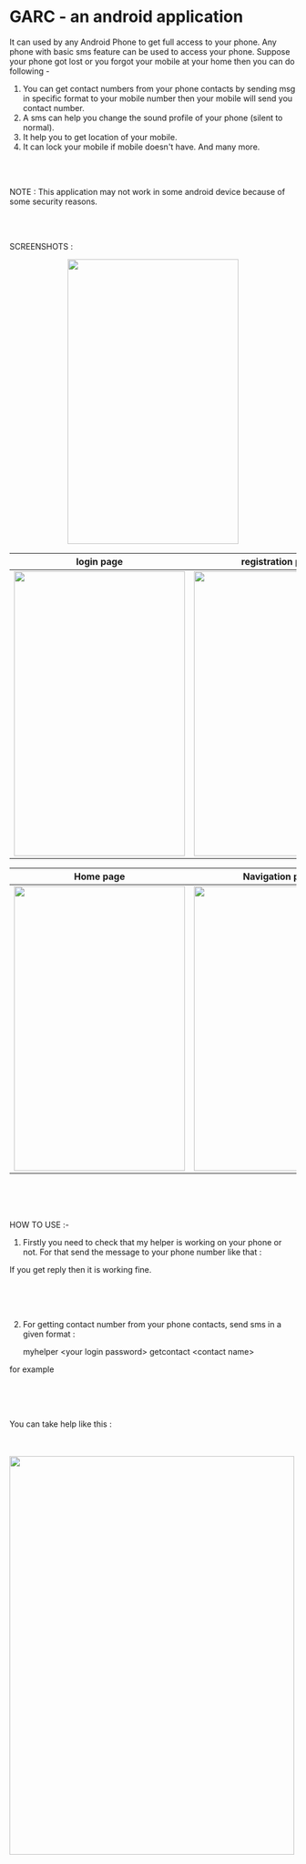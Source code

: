 # GARC - an android application

It can used by any Android Phone to get full access to your phone. Any phone with basic sms feature can be used to access your phone. Suppose your phone got lost or you forgot your mobile at your home then you can do following -

1) You can get contact numbers from your phone contacts by sending msg in specific format to your mobile number then your mobile will send you contact number.
2) A sms can help you change the sound profile of your phone (silent to normal).
3) It help you to get location of your mobile.
4) It can lock your mobile if mobile doesn't have.
And many more.

<br>
<br>

NOTE : This application may not work in some android device because of some security reasons.

<br>
<br>


SCREENSHOTS : 

<p align="center"><img src="https://user-images.githubusercontent.com/38532316/84913169-da96e200-b0d7-11ea-9577-8b505608eba7.png" width="300" height="500"></p>

login page                            |   registration page
:-----------------------------------: | :----------------------------------:
<img src="https://user-images.githubusercontent.com/38532316/84911871-660f7380-b0d6-11ea-9946-e4f3f9deb534.png" width="300" height="500"> | <img src="https://user-images.githubusercontent.com/38532316/84913154-d8348800-b0d7-11ea-8753-82009a23dc27.png" width="300" height="500"> 

Home page                            |   Navigation page
:-----------------------------------: | :----------------------------------:
<img src="https://user-images.githubusercontent.com/38532316/84913191-e1bdf000-b0d7-11ea-8ba7-fc98e877064b.png" width="300" height="500"> | <img src="https://user-images.githubusercontent.com/38532316/84915811-e932c880-b0da-11ea-8007-a50d56952511.png" width="300" height="500"> 


<br>
<br>
<br>


HOW TO USE :-

1) Firstly you need to check that my helper is working on your phone or not. For that send the message to your phone number like that :



If you get reply then it is working fine.

<br>
<br>
<br>

2) For getting contact number from your phone contacts, send sms in a given format :
      
      myhelper &lt;your login password> getcontact &lt;contact name>
  
  for example



<br>
<br>
<br>

You can take help like this :


<br>
<br>

<img src="https://user-images.githubusercontent.com/38532316/84918561-614ebd80-b0de-11ea-8240-e0ac274d14e1.jpg" width="500" height="700">

